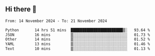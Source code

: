 ## Hi there 👋

<!--
**Bojupi/Bojupi** is a ✨ _special_ ✨ repository because its `README.md` (this file) appears on your GitHub profile.

Here are some ideas to get you started:

- 🔭 I’m currently working on ...
- 🌱 I’m currently learning ...
- 👯 I’m looking to collaborate on ...
- 🤔 I’m looking for help with ...
- 💬 Ask me about ...
- 📫 How to reach me: ...
- 😄 Pronouns: ...
- ⚡ Fun fact: ...
-->

<!--START_SECTION:waka-->

```txt
From: 14 November 2024 - To: 21 November 2024

Python       14 hrs 51 mins  ███████████████████████▒░   93.64 %
JSON         16 mins         ▒░░░░░░░░░░░░░░░░░░░░░░░░   01.73 %
Other        14 mins         ▒░░░░░░░░░░░░░░░░░░░░░░░░   01.52 %
YAML         13 mins         ▒░░░░░░░░░░░░░░░░░░░░░░░░   01.46 %
Text         10 mins         ▒░░░░░░░░░░░░░░░░░░░░░░░░   01.13 %
```

<!--END_SECTION:waka-->
